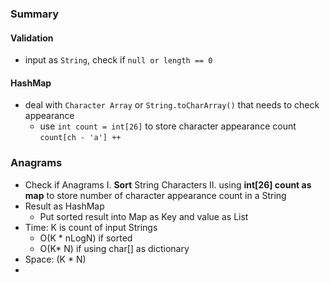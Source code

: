 ### Summary
#### Validation
- input as `String`, check if `null or length == 0`
#### HashMap
- deal with `Character Array` or `String.toCharArray()` that needs to check appearance
	- use `int count = int[26]` to store character appearance count `count[ch - 'a'] ++`
###  Anagrams
- Check if Anagrams
	I. **Sort** String Characters 
	II. using **int[26] count as map** to store number of character appearance count in a String
- Result as HashMap
	- Put sorted result into Map as Key and value as List<String>
- Time: K is count of input Strings
	- O(K * nLogN)  if sorted
	- O(K* N) if using char[] as dictionary
- Space: (K * N)
- 
<!--stackedit_data:
eyJoaXN0b3J5IjpbMTE3Njc1OTE0NiwtMjMzNjYzOTc1LDI5MD
Q2Mzk1LC0xNTYyNTkyODcwLC01MDAzNTgxMTVdfQ==
-->